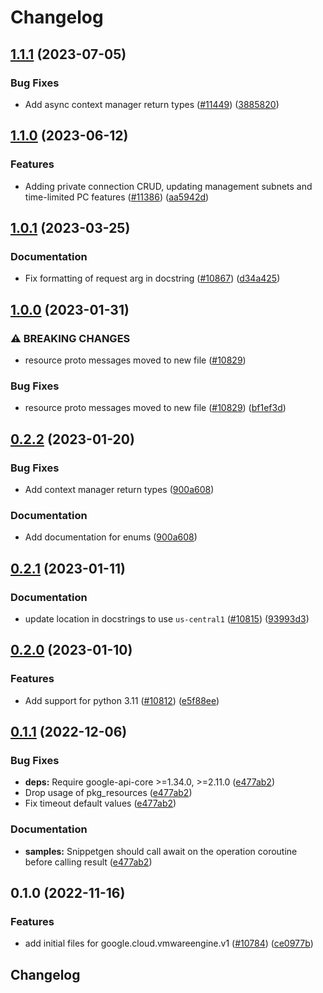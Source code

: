 # Changelog

## [1.1.1](https://github.com/googleapis/google-cloud-python/compare/google-cloud-vmwareengine-v1.1.0...google-cloud-vmwareengine-v1.1.1) (2023-07-05)


### Bug Fixes

* Add async context manager return types ([#11449](https://github.com/googleapis/google-cloud-python/issues/11449)) ([3885820](https://github.com/googleapis/google-cloud-python/commit/388582082828e22a517c4f794901ee5dcbc31bd9))

## [1.1.0](https://github.com/googleapis/google-cloud-python/compare/google-cloud-vmwareengine-v1.0.1...google-cloud-vmwareengine-v1.1.0) (2023-06-12)


### Features

* Adding private connection CRUD, updating management subnets and time-limited PC features ([#11386](https://github.com/googleapis/google-cloud-python/issues/11386)) ([aa5942d](https://github.com/googleapis/google-cloud-python/commit/aa5942d7b3259310d6bd546c2d39a6344b89a7b3))

## [1.0.1](https://github.com/googleapis/google-cloud-python/compare/google-cloud-vmwareengine-v1.0.0...google-cloud-vmwareengine-v1.0.1) (2023-03-25)


### Documentation

* Fix formatting of request arg in docstring ([#10867](https://github.com/googleapis/google-cloud-python/issues/10867)) ([d34a425](https://github.com/googleapis/google-cloud-python/commit/d34a425f7d0f02bebaf20d24b725b8c25c699697))

## [1.0.0](https://github.com/googleapis/google-cloud-python/compare/google-cloud-vmwareengine-v0.2.2...google-cloud-vmwareengine-v1.0.0) (2023-01-31)


### ⚠ BREAKING CHANGES

* resource proto messages moved to new file ([#10829](https://github.com/googleapis/google-cloud-python/issues/10829))

### Bug Fixes

* resource proto messages moved to new file ([#10829](https://github.com/googleapis/google-cloud-python/issues/10829)) ([bf1ef3d](https://github.com/googleapis/google-cloud-python/commit/bf1ef3d2db8f8cd2e88d4ab29bff73a1af3ae99c))

## [0.2.2](https://github.com/googleapis/google-cloud-python/compare/google-cloud-vmwareengine-v0.2.1...google-cloud-vmwareengine-v0.2.2) (2023-01-20)


### Bug Fixes

* Add context manager return types ([900a608](https://github.com/googleapis/google-cloud-python/commit/900a6083e59bfebf215e4e469bc842d8788bba18))


### Documentation

* Add documentation for enums ([900a608](https://github.com/googleapis/google-cloud-python/commit/900a6083e59bfebf215e4e469bc842d8788bba18))

## [0.2.1](https://github.com/googleapis/google-cloud-python/compare/google-cloud-vmwareengine-v0.2.0...google-cloud-vmwareengine-v0.2.1) (2023-01-11)


### Documentation

* update location in docstrings to use `us-central1` ([#10815](https://github.com/googleapis/google-cloud-python/issues/10815)) ([93993d3](https://github.com/googleapis/google-cloud-python/commit/93993d3ff50ea61206dd9f5db348285f9f9e49be))

## [0.2.0](https://github.com/googleapis/google-cloud-python/compare/google-cloud-vmwareengine-v0.1.1...google-cloud-vmwareengine-v0.2.0) (2023-01-10)


### Features

* Add support for python 3.11 ([#10812](https://github.com/googleapis/google-cloud-python/issues/10812)) ([e5f88ee](https://github.com/googleapis/google-cloud-python/commit/e5f88eebd47c677850d61ddc3774532723f5505e))

## [0.1.1](https://github.com/googleapis/google-cloud-python/compare/google-cloud-vmwareengine-v0.1.0...google-cloud-vmwareengine-v0.1.1) (2022-12-06)


### Bug Fixes

* **deps:** Require google-api-core &gt;=1.34.0, >=2.11.0  ([e477ab2](https://github.com/googleapis/google-cloud-python/commit/e477ab2581f44b540051dd201b9f543a30044833))
* Drop usage of pkg_resources ([e477ab2](https://github.com/googleapis/google-cloud-python/commit/e477ab2581f44b540051dd201b9f543a30044833))
* Fix timeout default values ([e477ab2](https://github.com/googleapis/google-cloud-python/commit/e477ab2581f44b540051dd201b9f543a30044833))


### Documentation

* **samples:** Snippetgen should call await on the operation coroutine before calling result ([e477ab2](https://github.com/googleapis/google-cloud-python/commit/e477ab2581f44b540051dd201b9f543a30044833))

## 0.1.0 (2022-11-16)


### Features

* add initial files for google.cloud.vmwareengine.v1 ([#10784](https://github.com/googleapis/google-cloud-python/issues/10784)) ([ce0977b](https://github.com/googleapis/google-cloud-python/commit/ce0977b9308edf91fe268a233bbb059dec12aa8d))

## Changelog
